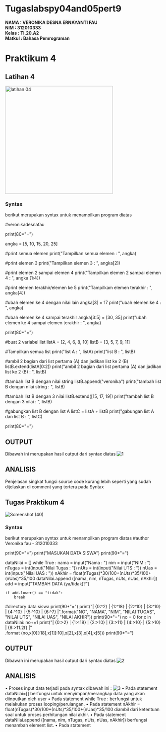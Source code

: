 # Tugaslabspy04and05pert9
**NAMA     	: VERONIKA DESNA ERNAYANTI FAU** <br>
**NIM       : 312010333** <br>
**Kelas	  	: TI.20.A2** <br>
**Matkul	  : Bahasa Pemrograman** <br>
# Praktikum 4
## Latihan 4
<img width="347" alt="latihan 04" src="https://user-images.githubusercontent.com/73053784/100190597-308e7200-2f21-11eb-8737-845dfb0c67b6.png">

### Syntax
berikut merupakan syntax untuk menampilkan program diatas

#veronikadesnafau

print(80*"=")

angka = [5, 10, 15, 20, 25]

#print semua elemen
print("Tampilkan semua elemen : ", angka)

#print elemen 3
print("Tampilkan elemen 3 : ", angka[2])

#print elemen 2 sampai elemen 4
print("Tampilkan elemen 2 sampai elemen 4 : ", angka [1:4])

#print elemen terakhir/elemen ke 5
print("Tampilkam elemen terakhir : ", angka[4])

#ubah elemen ke 4 dengan nilai lain
angka[3] = 17
print("ubah elemen ke 4 : ", angka)

#ubah elemen ke 4 sampai terakhir
angka[3:5] = [30, 35]
print("ubah elemen ke 4 sampai elemen terakhir : ", angka)

print(80*"=")

#buat 2 variabel list
listA = [2, 4, 6, 8, 10]
listB = [3, 5, 7, 9, 11]

#Tampilkan semua list
print("list A : ", listA)
print("list B : ", listB)

#ambil 2 bagian dari list pertama (A) dan jadikan list ke 2 (B)
listB.extend(listA[0:2])
print("ambil 2 bagian dari list pertama (A) dan jadikan list ke 2 (B) : ", listB)

#tambah list B dengan nilai string
listB.append("veronika")
print("tambah list B dengan nilai string : ", listB)

#tambah list B dengan 3 nilai
listB.extend([15, 17, 19])
print("tambah list B dengan 3 nilai : ", listB)

#gabungkan list B dengan list A
listC = listA + listB
print("gabungan list A dan list B : ", listC)

print(80*"=")


## OUTPUT
Dibawah ini merupakan hasil output dari syntax diatas
![1](https://user-images.githubusercontent.com/73016496/100323437-56d31100-2ff8-11eb-9b61-5f84f1d8daba.png)

## ANALISIS
 Penjelasan singkat fungsi source code kurang lebih seperti yang sudah dijelaskan di comment yang tertera pada Syntax
 

## Tugas Praktikum 4
![Screenshot (40)](https://user-images.githubusercontent.com/73010098/100231831-2046b900-2f5a-11eb-8cc4-2d6e0b8e2670.png)

### Syntax
berikut merupakan syntax untuk menampilkan program diatas
#author Veronika fau - 312010333

print(90*"=")
print("MASUKAN DATA SISWA")
print(90*"=")

dataNilai = []
while True :
    nama = input("Nama        : ")
    nim = input("NIM         : ")
    nTugas = int(input("Nilai Tugas : "))
    nUts = int(input("Nilai UTS   : "))
    nUas = int(input("Nilai UAS   : "))
    nAkhir = float(nTugas)*30/100+(nUts)*35/100+(nUas)*35/100
    dataNilai.append ([nama, nim, nTugas, nUts, nUas, nAkhir])
    add = input("TAMBAH DATA (ya/tidak)?")

    if add.lower() == "tidak":
        break


#directory data siswa
print(90*"=")
print("| {0:^2} | {1:^18} | {2:^10} | {3:^10} | {4:^10} | {5:^10} | {6:^7} |".format("NO", "NAMA", "NIM", "NILAI TUGAS", "NILAI UTS", "NILAI UAS", "NILAI AKHIR"))
print(90*"=")
no = 0
for x in dataNilai:
    no+=1
    print("| {0:>2} | {1:<18} | {2:>10} | {3:>11} | {4:>10} | {5:>10} | {6:>11.2f} |"\
        .format (no,x[0][:18],x[1][:10],x[2],x[3],x[4],x[5]))
print(90*"=")

## OUTPUT
Dibawah ini merupakan hasil output dari syntax diatas
![2](https://user-images.githubusercontent.com/73016496/100332703-4a54b580-3004-11eb-897f-aef6873744db.png)


## ANALISIS
• Proses input data terjadi pada syntax dibawah ini :
![3](https://user-images.githubusercontent.com/73016496/100334127-f4810d00-3005-11eb-9854-f24363c6be0f.png)
• Pada statement dataNilai=[] berfungsi untuk menyimpan/merangkap data yang akan diinputkan oleh user
• Pada statement while True : berfungsi untuk melakukan proses looping/perulangan.
• Pada statement nAkhir = float(nTugas)*30/100+(nUts)*35/100+(nUas)*35/100 diambil dari ketentuan soal untuk proses perhitungan nilai akhir.
• Pada statement dataNilai.append ([nama, nim, nTugas, nUts, nUas, nAkhir]) berfungsi menambah element list.
• Pada statement







